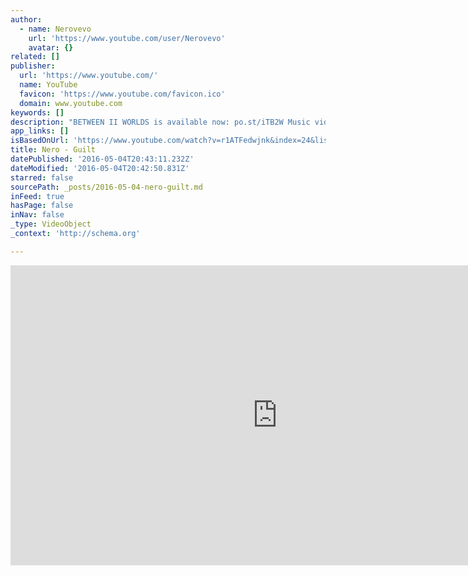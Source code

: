 ```yaml
---
author:
  - name: Nerovevo
    url: 'https://www.youtube.com/user/Nerovevo'
    avatar: {}
related: []
publisher:
  url: 'https://www.youtube.com/'
  name: YouTube
  favicon: 'https://www.youtube.com/favicon.ico'
  domain: www.youtube.com
keywords: []
description: "BETWEEN II WORLDS is available now: po.st/iTB2W Music video by Nero performing Guilt. (C) 2011 MTA Records Limited under exclusive licence to Mercury Records Limited Download 'Guilt' on itunes now http://itunes.apple.com/gb/album/guilt-ep/id427014382"
app_links: []
isBasedOnUrl: 'https://www.youtube.com/watch?v=r1ATFedwjnk&index=24&list=WL'
title: Nero - Guilt
datePublished: '2016-05-04T20:43:11.232Z'
dateModified: '2016-05-04T20:42:50.831Z'
starred: false
sourcePath: _posts/2016-05-04-nero-guilt.md
inFeed: true
hasPage: false
inNav: false
_type: VideoObject
_context: 'http://schema.org'

---
```

<iframe src="https://cdn.embedly.com/widgets/media.html?src=https%3A%2F%2Fwww.youtube.com%2Fembed%2Fr1ATFedwjnk%3Ffeature%3Doembed&amp;url=https%3A%2F%2Fwww.youtube.com%2Fwatch%3Fv%3Dr1ATFedwjnk%26index%3D24%26list%3DWL&amp;image=https%3A%2F%2Fi.ytimg.com%2Fvi%2Fr1ATFedwjnk%2Fhqdefault.jpg&amp;key=b7d04c9b404c499eba89ee7072e1c4f7&amp;type=text%2Fhtml&amp;schema=youtube" width="854" height="480" scrolling="no" frameborder="0" allowfullscreen="" style=""></iframe>